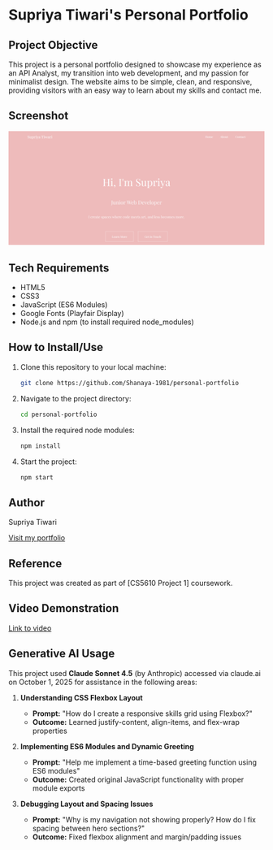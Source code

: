 # Supriya Tiwari's Personal Portfolio

## Project Objective
This project is a personal portfolio designed to showcase my experience as an API Analyst, my transition into web development, and my passion for minimalist design. The website aims to be simple, clean, and responsive, providing visitors with an easy way to learn about my skills and contact me.

## Screenshot
<img width="1200" alt="Supriya Tiwari portfolio homepage" src="images/screenshot-home.png" />

## Tech Requirements
- HTML5
- CSS3
- JavaScript (ES6 Modules)
- Google Fonts (Playfair Display)
- Node.js and npm (to install required node_modules)

## How to Install/Use
1. Clone this repository to your local machine:
   ```bash
   git clone https://github.com/Shanaya-1981/personal-portfolio
   ```
2. Navigate to the project directory:
   ```bash
   cd personal-portfolio
   ```
3. Install the required node modules:
   ```bash
   npm install
   ```
4. Start the project:
   ```bash
   npm start
   ```

## Author
Supriya Tiwari

[Visit my portfolio](https://shanaya-1981.github.io/personal-portfolio/)

## Reference
This project was created as part of [CS5610 Project 1] coursework.

## Video Demonstration
[Link to video](https://youtu.be/3Q9aWzPaLb0)

## Generative AI Usage
This project used **Claude Sonnet 4.5** (by Anthropic) accessed via claude.ai on October 1, 2025 for assistance in the following areas:

1. **Understanding CSS Flexbox Layout**
   - **Prompt:** "How do I create a responsive skills grid using Flexbox?"
   - **Outcome:** Learned justify-content, align-items, and flex-wrap properties

2. **Implementing ES6 Modules and Dynamic Greeting**
   - **Prompt:** "Help me implement a time-based greeting function using ES6 modules"
   - **Outcome:** Created original JavaScript functionality with proper module exports

3. **Debugging Layout and Spacing Issues**
   - **Prompt:** "Why is my navigation not showing properly? How do I fix spacing between hero sections?"
   - **Outcome:** Fixed flexbox alignment and margin/padding issues

